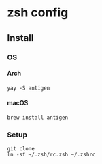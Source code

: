 # zsh config

## Install

### OS

#### Arch

```
yay -S antigen
```

#### macOS

```
brew install antigen
```

### Setup

```
git clone
ln -sf ~/.zsh/rc.zsh ~/.zshrc
```
